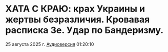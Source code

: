 # ХАТА С КРАЮ: крах Украины и жертвы безразличия. Кровавая расписка Зе. Удар по Бандеризму.

25 августа 2025 г. [Аудиоверсия](https://www.youtube.com/live/TtEm9WA8Dc8) 01:20:10
